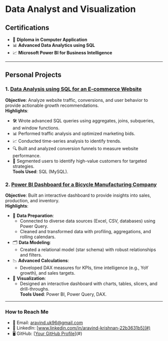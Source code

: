 # **Data Analyst and Visualization**

## **Certifications**
- 📜 **Diploma in Computer Application**  
- 📊 **Advanced Data Analytics using SQL**  
- 📈 **Microsoft Power BI for Business Intelligence**

---

## **Personal Projects**

### **1. [Data Analysis using SQL for an E-commerce Website](project1.md)**  
**Objective**: Analyze website traffic, conversions, and user behavior to provide actionable growth recommendations.  
**Highlights**:  
- 🛠 Wrote advanced SQL queries using aggregates, joins, subqueries, and window functions.  
- 📊 Performed traffic analysis and optimized marketing bids.  
- 📈 Conducted time-series analysis to identify trends.  
- 🔍 Built and analyzed conversion funnels to measure website performance.  
- 👥 Segmented users to identify high-value customers for targeted strategies.  
**Tools Used**: SQL (MySQL).  



### **2. [Power BI Dashboard for a Bicycle Manufacturing Company](project2.md)**  
**Objective**: Built an interactive dashboard to provide insights into sales, production, and inventory.  
**Highlights**:  
- 🔄 **Data Preparation**:  
  - Connected to diverse data sources (Excel, CSV, databases) using Power Query.  
  - Cleaned and transformed data with profiling, aggregations, and rolling calendars.  
- 🗂 **Data Modeling**:  
  - Created a relational model (star schema) with robust relationships and filters.  
- 📉 **Advanced Calculations**:  
  - Developed DAX measures for KPIs, time intelligence (e.g., YoY growth), and sales targets.  
- 🎨 **Visualization**:  
  - Designed an interactive dashboard with charts, tables, slicers, and drill-throughs.  
**Tools Used**: Power BI, Power Query, DAX.

---

### **How to Reach Me**
- 📧 Email: [aravind.uk96@gmail.com](mailto:aravind.uk96@gmail.com)  
- 💼 LinkedIn: [www.linkedin.com/in/aravind-krishnan-22b3631b5](#)  
- 🖥 GitHub: [[Your GitHub Profile](https://github.com/Aravind-uk96/portfolio.github.io)](#)
